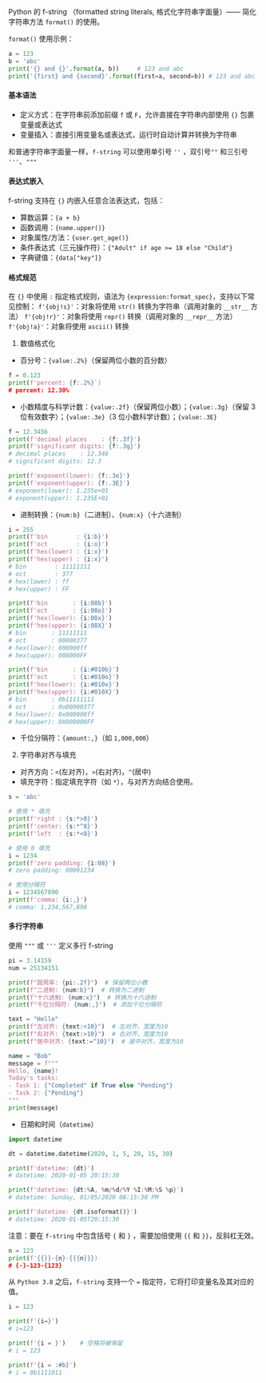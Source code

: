Python 的 f-string （formatted string literals, 格式化字符串字面量）—— 简化字符串方法 `format()` 的使用。

`format()` 使用示例：
```python
a = 123
b = 'abc'
print('{} and {}'.format(a, b))     # 123 and abc
print('{first} and {second}'.format(first=a, second=b)) # 123 and abc
```
#### 基本语法
- 定义方式：在字符串前添加前缀 `f` 或 `F`，允许直接在字符串内部使用 `{}` 包裹变量或表达式
- 变量插入：直接引用变量名或表达式，运行时自动计算并转换为字符串

和普通字符串字面量一样，`f-string` 可以使用单引号 `''` ，双引号`""` 和三引号 `'''`、`"""`
#### 表达式嵌入
f-string 支持在 `{}` 内嵌入任意合法表达式，包括：
- 算数运算：`{a + b}`
- 函数调用：`{name.upper()}`
- 对象属性/方法：`{user.get_age()}`
- 条件表达式（三元操作符）：`{"Adult" if age >= 18 else "Child"}`
- 字典键值：`{data["key"]}`

#### 格式规范
在 `{}` 中使用 `:` 指定格式规则，语法为 `{expression:format_spec}`，支持以下常见控制：
`f'{obj!s}'`：对象将使用 `str()` 转换为字符串（调用对象的 `__str__` 方法）
`f'{obj!r}'`：对象将使用 `repr()` 转换（调用对象的 `__repr__` 方法）
`f'{obj!a}'`：对象将使用 `ascii()` 转换

1. 数值格式化
- 百分号：`{value:.2%}`（保留两位小数的百分数）
```python
f = 0.123
print(f'percent: {f:.2%}`)
# percent: 12.30%
```
- 小数精度与科学计数：`{value:.2f}`（保留两位小数）；`{value:.3g}`（保留 3 位有效数字）；`{value:.3e}`（3 位小数科学计数）；`{value:.3E}`
```python
f = 12.3456
print(f'decimal places    : {f:.3f}')
print(f'significant digits: {f:.3g}')
# decimal places    : 12.346
# significant digits: 12.3

print(f'exponent(lower): {f:.3e}')
print(f'exponent(upper): {f:.3E}')
# exponent(lower): 1.235e+01
# exponent(upper): 1.235E+01
```
- 进制转换：`{num:b}`（二进制）、`{num:x}`（十六进制）
```python
i = 255
print(f'bin        : {i:b}')
print(f'oct        : {i:o}')
print(f'hex(lower) : {i:x}')
print(f'hex(upper) : {i:x}')
# bin        : 11111111
# oct        : 377
# hex(lower) : ff
# hex(upper) : FF

print(f'bin       : {i:08b}')
print(f'oct       : {i:08o}')
print(f'hex(lower): {i:08x}')
print(f'hex(upper): {i:08X}')
# bin       : 11111111
# oct       : 00000377
# hex(lower): 000000ff
# hex(upper): 000000FF

print(f'bin       : {i:#010b}')
print(f'oct       : {i:#010o}')
print(f'hex(lower): {i:#010x}')
print(f'hex(upper): {i:#010X}')
# bin       : 0b11111111
# oct       : 0o00000377
# hex(lower): 0x000000ff
# hex(upper): 0X000000FF
```

- 千位分隔符：`{amount:,}`（如 `1,000,000`）

2. 字符串对齐与填充
- 对齐方向：`<`(左对齐)，`>`(右对齐)，`^`(居中)
- 填充字符：指定填充字符（如 `*`），与对齐方向结合使用。
```python
s = 'abc'

# 使用 * 填充
print(f'right : {s:*>8}')
print(f'center: {s:*^8}')
print(f'left  : {s:*<8}')

# 使用 0 填充
i = 1234
print(f'zero padding: {i:08}')
# zero padding: 00001234

# 使用分隔符 
i = 1234567890
print(f'comma: {i:,}')
# comma: 1,234,567,890
```

#### 多行字符串
使用 `"""` 或 `'''` 定义多行 f-string

```python
pi = 3.14159
num = 25134151

print(f"圆周率: {pi:.2f}")  # 保留两位小数
print(f"二进制: {num:b}")  # 转换为二进制
print(f"十六进制: {num:x}")  # 转换为十六进制
print(f"千位分隔符: {num:,}")  # 添加千位分隔符

text = "Hello"
print(f"左对齐: {text:<10}")  # 左对齐，宽度为10
print(f"右对齐: {text:>10}")  # 右对齐，宽度为10
print(f"居中对齐: {text:=^10}")  # 居中对齐，宽度为10

name = "Bob"
message = f"""
Hello, {name}!
Today's tasks:
- Task 1: {"Completed" if True else "Pending"}
- Task 2: {"Pending"}
"""
print(message)
```

- 日期和时间（`datetime`）
```python
import datetime

dt = datetime.datetime(2020, 1, 5, 20, 15, 30)

print(f'datetime: {dt}')
# datetime: 2020-01-05 20:15:30

print(f'datetime: {dt:%A, %m/%d/%Y %I:%M:%S %p}')
# datetime: Sunday, 01/05/2020 08:15:30 PM

print(f'datetime: {dt.isoformat()}')
# datetime: 2020-01-05T20:15:30
```

注意：要在 `f-string` 中包含括号 `{` 和 `}` ，需要加倍使用 `{{` 和 `}}`，反斜杠无效。
```python
n = 123
print(f'{{}}-{n}-{{{n}}})
# {-}-123-{123}
```

从 `Python 3.8` 之后，`f-string` 支持一个 `=` 指定符，它将打印变量名及其对应的值。
```python
i = 123

print(f'{i=}')
# i=123

print(f'{i = }')    # 空格将被保留
# i = 123

print(f'{i = :#b}')
# i = 0b1111011
```